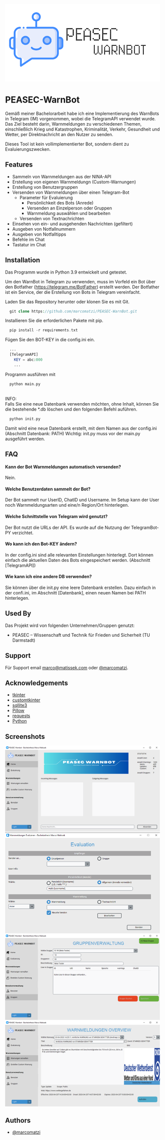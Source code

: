 
![Logo](https://raw.githubusercontent.com/marcomatzi/PEASEC-WarnBot/main/images/logo_f.png)

# PEASEC-WarnBot
Gemäß meiner Bachelorarbeit habe ich eine Implementierung des WarnBots in Telegram (IM) vorgenommen, wobei die TelegramAPI verwendet wurde. Das Ziel besteht darin, Warnmeldungen zu verschiedenen Themen, einschließlich Krieg und Katastrophen, Kriminalität, Verkehr, Gesundheit und Wetter, per Direktnachricht an den Nutzer zu senden.

Dieses Tool ist kein vollimplementierter Bot, sondern dient zu Evaluierungszwecken.



## Features

- Sammeln von Warnmeldungen aus der NINA-API
- Erstellung von eigenen Warnmeldungn (Custom-Warnungen)
- Erstellung von Benutzergruppen
- Versenden von Warnmeldungen über einen Telegram-Bot
    - Parameter für Evaluierung
        - Persönlichkeit des Bots (Anrede)
        - Versenden an Einzelperson oder Gruppen
        - Warnmeldung auswählen und bearbeiten
    - Versenden von Textnachrichten
- Einsehen von ein- und ausgehenden Nachrichten (gefiltert)
- Ausgeben von Notfallnummern
- Ausgeben von Notfalltipps
- Befehle im Chat
- Tastatur im Chat



## Installation

Das Programm wurde in Python 3.9 entwickelt und getestet.

Um den WarnBot in Telegram zu verwenden, muss im Vorfeld ein Bot über den Botfather (https://telegram.me/BotFather) erstellt werden. Der Botfather ist ein Service, der die Erstellung von Bots in Telegram vereinfacht.

Laden Sie das Repository herunter oder klonen Sie es mit Git.
```php
  git clone https://github.com/marcomatzi/PEASEC-WarnBot.git
```
Installieren Sie die erforderlichen Pakete mit pip.
```php
  pip install -r requirements.txt
```    
Fügen Sie den BOT-KEY in die config.ini ein.
```php
  ...
  [TelegramAPI]
    KEY = abc:000
    ...
``` 
Programm ausführen mit
```php
  python main.py
```   
\
INFO:\
Falls Sie eine neue Datenbank verwenden möchten, ohne Inhalt, können Sie die bestehende *.db löschen und den folgenden Befehl auführen.
```php
  python init.py
```  
Damit wird eine neue Datenbank erstellt, mit dem Namen aus der config.ini (Abschnitt Datenbank: PATH)
Wichtig: init.py muss vor der main.py ausgeführt werden.


## FAQ

#### Kann der Bot Warnmeldungen automatisch versenden?
Nein.

#### Welche Benutzerdaten sammelt der Bot?
Der Bot sammelt nur UserID, ChatID und Username. Im Setup kann der User noch Warnmeldungsarten und eine/n Region/Ort hinterlegen.

#### Welche Schnittstelle von Telegram wird genutzt?
Der Bot nutzt die URLs der API. Es wurde auf die Nutzung der TelegramBot-PY verzichtet.

#### Wo kann ich den Bot-KEY ändern?
In der config.ini sind alle relevanten Einstellungen hinterlegt. Dort können einfach die aktuellen Daten des Bots eingespeichert werden. (Abschnitt [TelegramAPI])

#### Wie kann ich eine andere DB verwenden?
Sie können über die init.py eine leere Datenbank erstellen. Dazu einfach in der confi.ini, im Abschnitt [Datenbank], einen neuen Namen bei PATH hinterlegen.



## Used By

Das Projekt wird von folgenden Unternehmen/Gruppen genutzt:

- PEASEC – Wissenschaft und Technik für Frieden und Sicherheit (TU Darmstadt)


## Support

Für Support email marco@matissek.com oder [@marcomatzi](https://www.github.com/marcomatzi).


## Acknowledgements

 - [tkinter](https://docs.python.org/3/library/tkinter.html)
 - [customtkinter](https://github.com/TomSchimansky/CustomTkinter)
 - [sqllite3](https://sqlite.org/index.html)
 - [Pillow](https://pillow.readthedocs.io/en/stable/)
 - [requests](https://pypi.org/project/requests/)
 - [Python](https://www.python.org/)

## Screenshots

![App Screenshot](https://raw.githubusercontent.com/marcomatzi/PEASEC-WarnBot/main/screenshots/Screenshot_home.png)
![App Screenshot](https://raw.githubusercontent.com/marcomatzi/PEASEC-WarnBot/main/screenshots/Screenshot_eval.png)
![App Screenshot](https://raw.githubusercontent.com/marcomatzi/PEASEC-WarnBot/main/screenshots/Screenshot_usergroup.png)
![App Screenshot](https://raw.githubusercontent.com/marcomatzi/PEASEC-WarnBot/main/screenshots/Screenshot_warning.png)


## Authors

- [@marcomatzi](https://www.github.com/marcomatzi)



